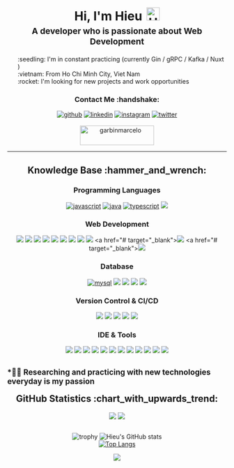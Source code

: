 <h1 style="text-align: center;margin-bottom: 5px;">Hi, I'm Hieu<img src="https://raw.githubusercontent.com/iampavangandhi/iampavangandhi/master/gifs/Hi.gif" alt="Hi" style="width: 30px;margin-left: 10px;"></h1>
<h3 style="font-size: 1.2rem; text-align: center;margin: 0 0 20px 0;">A developer who is passionate about Web Development</h3>

<ul style="list-style: none;">
<li>:seedling: I'm in constant practicing (currently Gin / gRPC / Kafka / Nuxt )</li>
<li>:vietnam: From Ho Chi Minh City, Viet Nam</li>
<li>:rocket: I'm looking for new projects and work opportunities</li>
</ul>

<div align="center">
<h3>Contact Me :handshake:</h3>
<a href="https://github.com/hadesdday" target="_blank"><img src="https://img.shields.io/badge/-Hieu_Nguyen-black?logo=github&style=flat-square" alt="github"/></a>
<a href="https://www.linkedin.com/in/hieu-van-nguyen" target="_blank"><img src="https://img.shields.io/badge/-Hieu_Nguyen-blue?logo=linkedin&style=flat-square" alt="linkedin"></a>
<a href="https://www.instagram.com/hill.vng/" target="_blank"><img src="https://img.shields.io/badge/-Hieu_Nguyen-pink?logo=instagram&textColor=white&style=flat-square" alt="instagram"/></a>
<a href="https://twitter.com/hieu_vnguyen" target="_blank"><img src="https://img.shields.io/badge/-Hieu_Nguyen-blue?logo=twitter&logoColor=white&style=flat-square" alt="twitter"/></a>
<br/><br/>
<a href="https://www.buymeacoffee.com/vanhieu2708" target="_blank"><img src="https://cdn.buymeacoffee.com/buttons/v2/default-yellow.png" height="45" width="170" alt="garbinmarcelo" /></a>
</div>

---

<div align="center">
<h2>Knowledge Base :hammer_and_wrench:</h2>

<h3>Programming Languages</h3>

<a href="https://developer.mozilla.org/en-US/docs/Web/JavaScript" target="_blank"><img src="https://img.shields.io/badge/javascript-%23323330.svg?style=for-the-badge&logo=javascript&logoColor=%23F7DF1E" alt="javascript"/></a>
<a href="https://docs.oracle.com/en/java/" target="_blank"><img src="https://img.shields.io/badge/java-%23ED8B00.svg?style=for-the-badge&logo=openjdk&logoColor=white" alt="java"/></a>
<a href="https://www.typescriptlang.org/docs/" target="_blank"><img src="https://img.shields.io/badge/typescript-%23007ACC.svg?style=for-the-badge&logo=typescript&logoColor=white" alt="typescript"/></a>
<a href="https://google.com" target="_blank"><img src="https://img.shields.io/badge/go-%2300ADD8.svg?style=for-the-badge&logo=go&logoColor=white" /></a>

<h3>Web Development</h3>

<a href="#" target="_blank"><img src="https://img.shields.io/badge/Nuxt-002E3B?style=for-the-badge&logo=nuxtdotjs&logoColor=#00DC82" /></a>
<a href="#" target="_blank"><img src="https://img.shields.io/badge/vuejs-%2335495e.svg?style=for-the-badge&logo=vuedotjs&logoColor=%234FC08D" /></a>
<a href="#" target="_blank"><img src="https://img.shields.io/badge/Next-black?style=for-the-badge&logo=next.js&logoColor=white" /></a>
<a href="#" target="_blank"><img src="https://img.shields.io/badge/react-%2320232a.svg?style=for-the-badge&logo=react&logoColor=%2361DAFB" /></a>
<a href="https://google.com" target="_blank"><img src="https://img.shields.io/badge/redux-%23593d88.svg?style=for-the-badge&logo=redux&logoColor=white" /></a>
<a href="#" target="_blank"><img src="https://img.shields.io/badge/-React%20Query-FF4154?style=for-the-badge&logo=react%20query&logoColor=white" /></a>
<a href="#" target="_blank"><img src="https://img.shields.io/badge/spring-%236DB33F.svg?style=for-the-badge&logo=spring&logoColor=white" /></a>
<a href="#" target="_blank"><img src="https://img.shields.io/badge/SASS-hotpink.svg?style=for-the-badge&logo=SASS&logoColor=white" /></a>
<a href="#" target="_blank"><img src="https://img.shields.io/badge/MUI-%230081CB.svg?style=for-the-badge&logo=mui&logoColor=white" /></a>
<a href="# target="_blank"><img src="https://img.shields.io/badge/-AntDesign-%230170FE?style=for-the-badge&logo=ant-design&logoColor=white" /></a>
<a href="# target="_blank"><img src="https://img.shields.io/badge/tailwindcss-%2338B2AC.svg?style=for-the-badge&logo=tailwind-css&logoColor=white" /></a>

<h3>Database</h3>

<a href="https://dev.mysql.com/doc/" target="_blank"><img src="https://img.shields.io/badge/mysql-%2300f.svg?style=for-the-badge&logo=mysql&logoColor=white" alt="mysql"/></a>
<a href="https://google.com" target="_blank"><img src="https://img.shields.io/badge/postgres-%23316192.svg?style=for-the-badge&logo=postgresql&logoColor=white"/></a>
<a href="https://google.com" target="_blank"><img src="https://img.shields.io/badge/MongoDB-%234ea94b.svg?style=for-the-badge&logo=mongodb&logoColor=white"/></a>
<a href="https://google.com" target="_blank"><img src="https://img.shields.io/badge/Microsoft%20SQL%20Server-CC2927?style=for-the-badge&logo=microsoft%20sql%20server&logoColor=white"/></a>
<a href="https://google.com" target="_blank"><img src="https://img.shields.io/badge/redis-%23DD0031.svg?style=for-the-badge&logo=redis&logoColor=white"/></a>

<h3>Version Control & CI/CD</h3>
<a href="https://git-scm.com/" target="_blank"><img src="https://img.shields.io/badge/git-%23F05033.svg?style=for-the-badge&logo=git&logoColor=white" /></a>
<a href="https://github.com/" target="_blank"><img src="https://img.shields.io/badge/github%20actions-%232671E5.svg?style=for-the-badge&logo=githubactions&logoColor=white" /></a>
<a href="https://github.com/features/actions" target="_blank"><img src="https://img.shields.io/badge/github-%23121011.svg?style=for-the-badge&logo=github&logoColor=white" /></a>
<a href="https://www.docker.com/" target="_blank"><img src="https://img.shields.io/badge/docker-%230db7ed.svg?style=for-the-badge&logo=docker&logoColor=white"/></a>
<a href="https://google.com/" target="_blank"><img src="https://img.shields.io/badge/kubernetes-%23326ce5.svg?style=for-the-badge&logo=kubernetes&logoColor=white"/></a>

<h3>IDE & Tools</h3>
<a href="#" target="_blank"><img src="https://img.shields.io/badge/Visual%20Studio%20Code-0078d7.svg?style=for-the-badge&logo=visual-studio-code&logoColor=white" /></a>
<a href="#" target="_blank"><img src="https://img.shields.io/badge/IntelliJIDEA-000000.svg?style=for-the-badge&logo=intellij-idea&logoColor=white" /></a>
<a href="#" target="_blank"><img src="https://img.shields.io/badge/webstorm-143?style=for-the-badge&logo=webstorm&logoColor=white&color=black" /></a>
<a href="https://google.com" target="_blank"><img src="https://img.shields.io/badge/Eclipse-FE7A16.svg?style=for-the-badge&logo=Eclipse&logoColor=white" /></a>
<a href="#" target="_blank"><img src="https://img.shields.io/badge/Notepad++-90E59A.svg?style=for-the-badge&logo=notepad%2b%2b&logoColor=black" /></a>
<a href="#" target="_blank"><img src="https://img.shields.io/badge/NetBeansIDE-1B6AC6.svg?style=for-the-badge&logo=apache-netbeans-ide&logoColor=white" /></a>
<a href="#" target="_blank"><img src="https://img.shields.io/badge/Atom-%2366595C.svg?style=for-the-badge&logo=atom&logoColor=white" /></a>
<a href="#" target="_blank"><img src="https://img.shields.io/badge/Visual%20Studio-5C2D91.svg?style=for-the-badge&logo=visual-studio&logoColor=white" /></a>
<a href="#" target="_blank"><img src="https://img.shields.io/badge/Postman-FF6C37?style=for-the-badge&logo=postman&logoColor=white" /></a>
<a href="#" target="_blank"><img src="https://img.shields.io/badge/jira-%230A0FFF.svg?style=for-the-badge&logo=jira&logoColor=white" /></a>
<a href="#" target="_blank"><img src="https://img.shields.io/badge/Trello-%23026AA7.svg?style=for-the-badge&logo=Trello&logoColor=white" /></a>
<a href="https://google.com" target="_blank"><img src="https://img.shields.io/badge/vite-%23646CFF.svg?style=for-the-badge&logo=vite&logoColor=white" /></a>
</div>

<small><strong>*</strong>👩‍💻 Researching and practicing with new technologies everyday is my passion</small>
---

<div align="center">
<h2 style="margin: 5px 10px;">GitHub Statistics :chart_with_upwards_trend:</h2> 
<div style="display: flex; align-items: center; justify-content: center;">

[![](https://github-readme-stats.vercel.app/api?username=hadesdday&show_icons=true&theme=tokyonight&hide_border=true&locale=en)](https://github.com/hadesdday)
[![](https://github-readme-streak-stats.herokuapp.com/?user=hadesdday&theme=tokyonight&hide_border=true)](https://github.com/hadesdday)

</div>
</div>

<div align="center">

![trophy](https://github-profile-trophy.vercel.app/?username=hadesdday&row=1&no-bg=true)
![Hieu's GitHub stats](https://github-readme-stats.vercel.app/api?username=hadesdday&show_icons=true&count_private=true&theme=great-gatsby) </br>
[![Top Langs](https://github-readme-stats.vercel.app/api/top-langs/?username=hadesdday&theme=great-gatsby&layout=compact)](https://github.com/hadesdday)
</br>

![](https://komarev.com/ghpvc/?username=hadesdday&style=flat-square)

</div>
